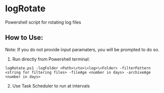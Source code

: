 # logRotate
Powershell script for rotating log files

## How to Use:

Note: If you do not provide input paramaters, you will be prompted to do so.

1. Run directly from Powershell terminal:

```
logRotate.ps1 -logFolder <Path>\<to>\<log>\<Folder> -filterPattern <string for filtering files> -fileAge <number in days> -archiveAge <number in days>
```

2. Use Task Scheduler to run at intervals
